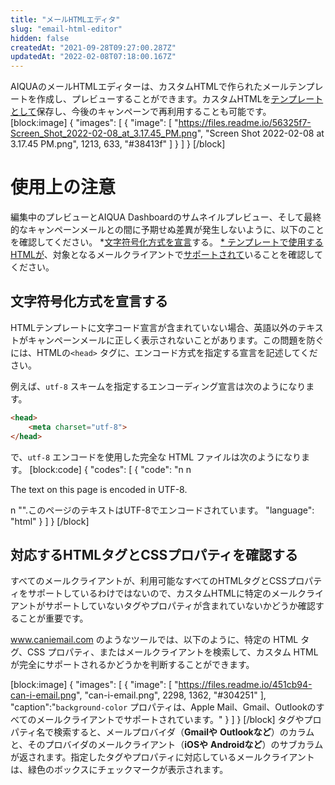 ```yaml
---
title: "メールHTMLエディタ"
slug: "email-html-editor"
hidden: false
createdAt: "2021-09-28T09:27:00.287Z"
updatedAt: "2022-02-08T07:18:00.167Z"
---
```

AIQUAのメールHTMLエディターは、カスタムHTMLで作られたメールテンプレートを作成し、プレビューすることができます。カスタムHTMLを[テンプレートとして](doc:email-templates)保存し、今後のキャンペーンで再利用することも可能です。
\[block:image]
{
  "images": \[
    {
      "image": \[
            "https://files.readme.io/56325f7-Screen_Shot_2022-02-08_at_3.17.45_PM.png",
          "Screen Shot 2022-02-08 at 3.17.45 PM.png",
        1213,
        633,
        "#38413f"
      ]
}
]
}
\[/block]
# 使用上の注意
編集中のプレビューとAIQUA Dashboardのサムネイルプレビュー、そして最終的なキャンペーンメールとの間に予期せぬ差異が発生しないように、以下のことを確認してください。
*[文字符号化方式を宣言](#declare-a-character-encoding-scheme)する。
[\* テンプレートで使用するHTMLが](#check-for-supported-html-tags-and-css-properties)、対象となるメールクライアントで[サポートされて](#check-for-supported-html-tags-and-css-properties)いることを確認してください。

## 文字符号化方式を宣言する
HTMLテンプレートに文字コード宣言が含まれていない場合、英語以外のテキストがキャンペーンメールに正しく表示されないことがあります。この問題を防ぐには、HTMLの`<head>` タグに、エンコード方式を指定する宣言を記述してください。

例えば、`utf-8` スキームを指定するエンコーディング宣言は次のようになります。
```html
<head>
    <meta charset="utf-8">
</head>
```

で、`utf-8` エンコードを使用した完全な HTML ファイルは次のようになります。
\[block:code]
{
  "codes": \[
    {
      "code": "<html>n <head>n <meta charset="utf-8"> <!-- Encoding declaration --> <title>AIQUA Email HTML Editor</title></head></body></html> <p>The text on this page is encoded in UTF-8.</p>n </body></html> "".このページのテキストはUTF-8でエンコードされています。
      "language": "html"
    }
  ]
}
\[/block]
## 対応するHTMLタグとCSSプロパティを確認する
すべてのメールクライアントが、利用可能なすべてのHTMLタグとCSSプロパティをサポートしているわけではないので、カスタムHTMLに特定のメールクライアントがサポートしていないタグやプロパティが含まれていないかどうか確認することが重要です。

<a href="https://www.caniemail.com" target="_blank">www.caniemail.com の</a>ようなツールでは、以下のように、特定の HTML タグ、CSS プロパティ、またはメールクライアントを検索して、カスタム HTML が完全にサポートされるかどうかを判断することができます。

\[block:image]
{
  "images": \[
    {
      "image": \[
              "https://files.readme.io/451cb94-can-i-email.png",
            "can-i-email.png",
          2298,
        1362,
        "#304251"
      ],
"caption":"`background-color` プロパティは、Apple Mail、Gmail、Outlookのすべてのメールクライアントでサポートされています。"
}
]
}
\[/block]
タグやプロパティ名で検索すると、メールプロバイダ（**Gmailや** **Outlookなど**）のカラムと、そのプロバイダのメールクライアント（**iOSや** **Androidなど**）のサブカラムが返されます。指定したタグやプロパティに対応しているメールクライアントは、緑色のボックスにチェックマークが表示されます。